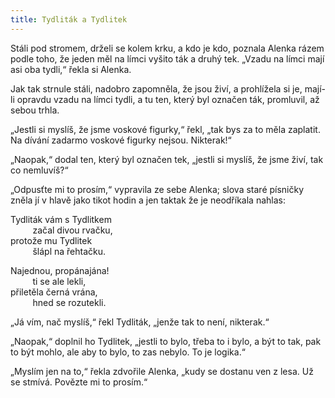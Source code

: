 ```yaml
---
title: Tydliták a Tydlitek
---
```


Stáli pod stromem, drželi se kolem krku, a kdo je kdo, poznala Alenka rázem podle toho, že jeden měl na límci vyšito ták a druhý tek. „Vzadu na límci mají asi oba tydli,“ řekla si Alenka.

Jak tak strnule stáli, nadobro zapomněla, že jsou živí, a prohlížela si je, mají-li opravdu vzadu na límci tydli, a tu ten, který byl označen ták, promluvil, až sebou trhla.

„Jestli si myslíš, že jsme voskové figurky,“ řekl, „tak bys za to měla zaplatit. Na dívání zadarmo voskové figurky nejsou. Nikterak!“

„Naopak,“ dodal ten, který byl označen tek, „jestli si myslíš, že jsme živí, tak co nemluvíš?“

„Odpusťte mi to prosím,“ vypravila ze sebe Alenka; slova staré písničky zněla jí v hlavě jako tikot hodin a jen taktak že je neodříkala nahlas:

Tydliták vám s Tydlitkem  
         začal divou rvačku,  
protože mu Tydlitek  
         šlápl na řehtačku.

Najednou, propánajána!  
         ti se ale lekli,  
přiletěla černá vrána,  
         hned se rozutekli.

„Já vím, nač myslíš,“ řekl Tydliták, „jenže tak to není, nikterak.“

„Naopak,“ doplnil ho Tydlitek, „jestli to bylo, třeba to i bylo, a být to tak, pak to být mohlo, ale aby to bylo, to zas nebylo. To je logika.“

„Myslím jen na to,“ řekla zdvořile Alenka, „kudy se dostanu ven z lesa. Už se stmívá. Povězte mi to prosím.“
